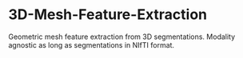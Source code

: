 # 3D-Mesh-Feature-Extraction
Geometric mesh feature extraction from 3D segmentations. Modality agnostic as long as segmentations in NIfTI format.
